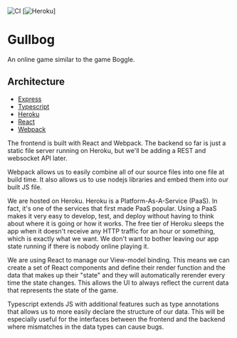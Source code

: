 ![CI](https://github.com/nturley/gullbog/workflows/CI/badge.svg)
[![Heroku](https://heroku-badge.herokuapp.com/?app=gullbog)]

# Gullbog

An online game similar to the game Boggle.

## Architecture

- [Express](https://expressjs.com/)
- [Typescript](https://www.typescriptlang.org/)
- [Heroku](https://www.heroku.com/)
- [React](https://reactjs.org/)
- [Webpack](https://webpack.js.org/)

The frontend is built with React and Webpack. The backend so far is just a static file server running on Heroku, but we'll be adding a REST and websocket API later.

Webpack allows us to easily combine all of our source files into one file at build time. It also allows us to use nodejs libraries and embed them into our built JS file.

We are hosted on Heroku. Heroku is a Platform-As-A-Service (PaaS). In fact, it's one of the services that first made PaaS popular. Using a PaaS makes it very easy to develop, test, and deploy without having to think about where it is going or how it works. The free tier of Heroku sleeps the app when it doesn't receive any HTTP traffic for an hour or something, which is exactly what we want. We don't want to bother leaving our app state running if there is nobody online playing it.

We are using React to manage our View-model binding. This means we can create a set of React components and define their render function and the data that makes up their "state" and they will automatically rerender every time the state changes. This allows the UI to always reflect the current data that represents the state of the game.

Typescript extends JS with additional features such as type annotations that allows us to more easily declare the structure of our data. This will be especially useful for the interfaces between the frontend and the backend where mismatches in the data types can cause bugs.
